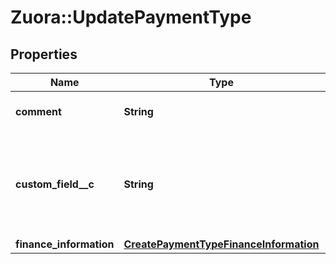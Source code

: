 # Zuora::UpdatePaymentType

## Properties
Name | Type | Description | Notes
------------ | ------------- | ------------- | -------------
**comment** | **String** | Comments about the payment.  | [optional] 
**custom_field__c** | **String** | Any custom fields defined for this object. The custom field name is case-sensitive.  | [optional] 
**finance_information** | [**CreatePaymentTypeFinanceInformation**](CreatePaymentTypeFinanceInformation.md) |  | [optional] 


